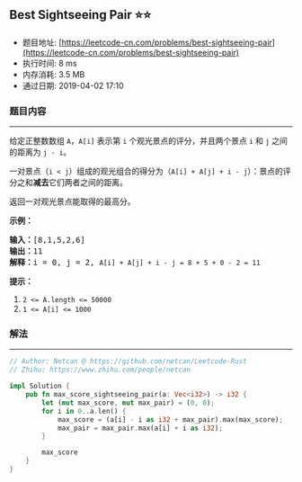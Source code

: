 ## Best Sightseeing Pair :star::star:
- 题目地址: [https://leetcode-cn.com/problems/best-sightseeing-pair](https://leetcode-cn.com/problems/best-sightseeing-pair)
- 执行时间: 8 ms 
- 内存消耗: 3.5 MB
- 通过日期: 2019-04-02 17:10

### 题目内容
---
<p>给定正整数数组 <code>A</code>，<code>A[i]</code> 表示第 <code>i</code> 个观光景点的评分，并且两个景点 <code>i</code> 和 <code>j</code> 之间的距离为 <code>j - i</code>。</p>

<p>一对景点（<code>i < j</code>）组成的观光组合的得分为（<code>A[i] + A[j] + i - j</code>）：景点的评分之和<strong>减去</strong>它们两者之间的距离。</p>

<p>返回一对观光景点能取得的最高分。</p>



<p><strong>示例：</strong></p>

<pre><strong>输入：</strong>[8,1,5,2,6]
<strong>输出：</strong>11
<strong>解释：</strong>i = 0, j = 2, <code>A[i] + A[j] + i - j = 8 + 5 + 0 - 2 = 11</code>
</pre>



<p><strong>提示：</strong></p>

<ol>
	<li><code>2 <= A.length <= 50000</code></li>
	<li><code>1 <= A[i] <= 1000</code></li>
</ol>


### 解法
---
```rust
// Author: Netcan @ https://github.com/netcan/Leetcode-Rust
// Zhihu: https://www.zhihu.com/people/netcan

impl Solution {
    pub fn max_score_sightseeing_pair(a: Vec<i32>) -> i32 {
        let (mut max_score, mut max_pair) = (0, 0);
        for i in 0..a.len() {
            max_score = (a[i] - i as i32 + max_pair).max(max_score);
            max_pair = max_pair.max(a[i] + i as i32);
        }

        max_score
    }
}


```